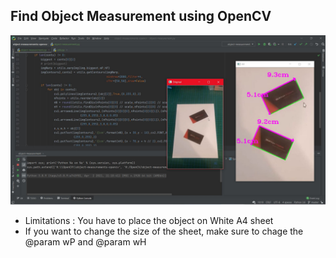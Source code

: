 ## Find Object Measurement using OpenCV
![screenshot-output](./capture.JPG)
* Limitations : You have to place the object on White A4 sheet
* If you want to change the size of the sheet, make sure to chage the @param wP and @param wH
